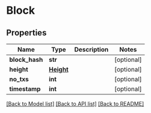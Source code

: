 # Block


## Properties
Name | Type | Description | Notes
------------ | ------------- | ------------- | -------------
**block_hash** | **str** |  | [optional] 
**height** | [**Height**](Height.md) |  | [optional] 
**no_txs** | **int** |  | [optional] 
**timestamp** | **int** |  | [optional] 

[[Back to Model list]](../README.md#documentation-for-models) [[Back to API list]](../README.md#documentation-for-api-endpoints) [[Back to README]](../README.md)


